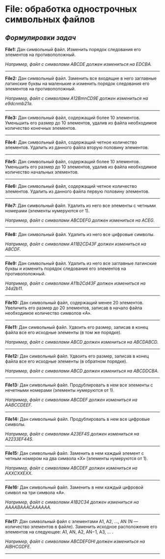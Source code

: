 # File: обработка однострочных символьных файлов

## ***Формулировки задач***


**File1:** Дан символьный файл. Изменить порядок следования его элементов на противоположный.

*Например, файл с символами ABCDE должен измениться на EDCBA.*

---

**File2:** Дан символьный файл. Заменить все входящие в него заглавные латинские буквы на маленькие и изменить порядок следования его элементов на противоположный. 

*Например, файл с символами A12BmnCD9E должен измениться на e9dcnmb21a.*

---
**File3:** Дан символьный файл, содержащий более 10 элементов. Уменьшить его размер до 10 элементов, удалив из файла необходимое количество конечных элементов.

---
**File4:** Дан символьный файл, содержащий четное количество элементов. Удалить из данного файла вторую половину элементов.

---
**File5:** Дан символьный файл, содержащий более 10 элементов. Уменьшить его размер до 10 элементов, удалив из файла необходимое количество начальных элементов.

---
**File6:** Дан символьный файл, содержащий четное количество элементов. Удалить из данного файла первую половину элементов.

---
**File7:** Дан символьный файл. Удалить из него все элементы с четными номерами (элементы нумеруются от 1).

*Например, файл с символами ABCDEFG должен измениться на ACEG.*

---
**File8:** Дан символьный файл. Удалить из него все цифровые символы.

*Например, файл с символами A11B2CD43F должен измениться на ABCDF.*

---
**File9:** Дан символьный файл. Удалить из него все заглавные латинские буквы и изменить порядок следования его элементов на противоположный. 

*Например, файл с символами A11b2Cd43F должен измениться на 34d2b11.*

---
**File10:** Дан символьный файл, содержащий менее 20 элементов. Увеличить его размер до 20 элементов, записав в начало файла необходимое количество символов «A».

---
**File11:** Дан символьный файл. Удвоить его размер, записав в конец файла все его исходные элементы (в том же порядке). 

*Например, файл с символами ABCD должен измениться на ABCDABCD.*

---
**File12:** Дан символьный файл. Удвоить его размер, записав в конец файла все его исходные элементы (в обратном порядке). 

*Например, файл с символами ABCD должен измениться на ABCDDCBA.*

---
**File13:** Дан символьный файл. Продублировать в нем все элементы с нечетными номерами (элементы нумеруются от 1). 

*Например, файл с символами ABCDEF должен измениться на AABCCDEEF.*

---
**File14:** Дан символьный файл. Продублировать в нем все цифровые символы. 

*Например, файл с символами A23EF4S должен измениться на A2233EF44S.*

---
**File15:** Дан символьный файл. Заменить в нем каждый элемент с четным номером на два символа «X» (элементы нумеруются от 1). 

*Например, файл с символами ABCDEF должен измениться на AXXCXXEXX.*

---
**File16:** Дан символьный файл. Заменить в нем каждый цифровой символ на три символа «A». 

*Например, файл с символами A1B2C34 должен измениться на AAAABAAACAAAAAA.*

---
**File17:** Дан символьный файл с элементами A1, A2, ..., AN (N — количество элементов в файле). Заменить исходное расположение его элементов на следующее:
A1, AN, A2, AN−1, A3, ... .

*Например, файл с символами ABCDEFGHI должен измениться на AIBHCGDFE.*

---